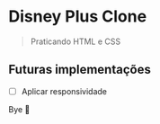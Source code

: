 # Disney Plus Clone

> Praticando HTML e CSS

## Futuras implementações

- [ ] Aplicar responsividade

Bye 👋

